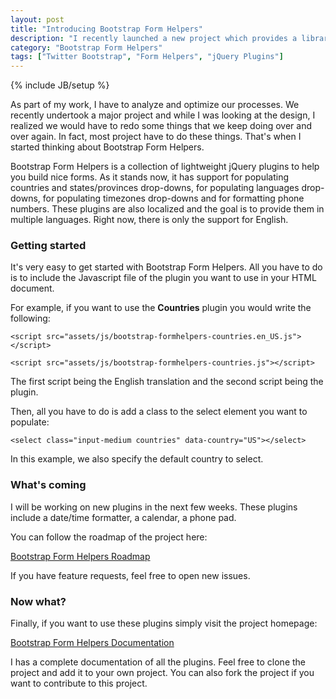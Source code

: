 ```yaml
---
layout: post
title: "Introducing Bootstrap Form Helpers"
description: "I recently launched a new project which provides a library of jQuery plugins to enhance your forms."
category: "Bootstrap Form Helpers"
tags: ["Twitter Bootstrap", "Form Helpers", "jQuery Plugins"]
---
```

{% include JB/setup %}

As part of my work, I have to analyze and optimize our processes. We recently undertook
a major project and while I was looking at the design, I realized we would have to redo
some things that we keep doing over and over again. In fact, most project have to do these
things. That's when I started thinking about Bootstrap Form Helpers.


Bootstrap Form Helpers is a collection of lightweight jQuery plugins to help you build
nice forms. As it stands now, it has support for populating countries and states/provinces
drop-downs, for populating languages drop-downs, for populating timezones drop-downs and
for formatting phone numbers. These plugins are also localized and the goal is to provide
them in multiple languages. Right now, there is only the support for English.


### Getting started

It's very easy to get started with Bootstrap Form Helpers. All you have to do is to include
the Javascript file of the plugin you want to use in your HTML document.

For example, if you want to use the **Countries** plugin you would write the following:

```<script src="assets/js/bootstrap-formhelpers-countries.en_US.js"></script>```

```<script src="assets/js/bootstrap-formhelpers-countries.js"></script>```

The first script being the English translation and the second script being the plugin.

Then, all you have to do is add a class to the select element you want to populate:

```<select class="input-medium countries" data-country="US"></select>```

In this example, we also specify the default country to select.


### What's coming

I will be working on new plugins in the next few weeks. These plugins include a date/time
formatter, a calendar, a phone pad.

You can follow the roadmap of the project here:

[Bootstrap Form Helpers Roadmap](https://github.com/vlamanna/BootstrapFormHelpers/issues?state=open)

If you have feature requests, feel free to open new issues.


### Now what?

Finally, if you want to use these plugins simply visit the project homepage:

[Bootstrap Form Helpers Documentation](http://vincentlamanna.com/BootstrapFormHelpers/)

I has a complete documentation of all the plugins. Feel free to clone the project and
add it to your own project. You can also fork the project if you want to contribute to
this project.